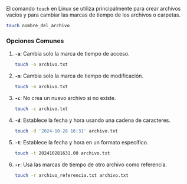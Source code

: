 El comando `touch` en Linux se utiliza principalmente para crear archivos vacíos y para cambiar las marcas de tiempo de los archivos o carpetas.

```bash
touch nombre_del_archivo
```

### **Opciones Comunes**

1. **`-a`**: Cambia solo la marca de tiempo de acceso.
    
    ```bash
    touch -a archivo.txt
    ```
    
2. **`-m`**: Cambia solo la marca de tiempo de modificación.
    
    ```bash
    touch -m archivo.txt
    ```
    
3. **`-c`**: No crea un nuevo archivo si no existe.
    
    ```bash
    touch -c archivo.txt
    ```
    
4. **`-d`**: Establece la fecha y hora usando una cadena de caracteres.
    
    ```bash
    touch -d '2024-10-28 16:31' archivo.txt
    ```
    
5. **`-t`**: Establece la fecha y hora en un formato específico.
    
    ```bash
    touch -t 202410281631.00 archivo.txt
    ```
    
6. **`-r`**: Usa las marcas de tiempo de otro archivo como referencia.
    
    ```bash
    touch -r archivo_referencia.txt archivo.txt
    ```